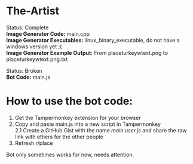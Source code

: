 # The-Artist

Status: Complete  
**Image Generator Code:** main.cpp  
**Image Generator Executables:** linux_binary_executable, do not have a windows version yet ;(  
**Image Generator Example Output:** From placeturkeywtext.png to placeturkeywtext.png.txt  

Status: Broken  
**Bot Code:** main.js

# How to use the bot code:  
1. Get the Tampermonkey extension for your browser  
2. Copy and paste main.js into a new script in Tampermonkey  
2.1 Create a GitHub Gist with the name *main.user.js* and share the raw link with others for the other people  
3. Refresh r/place  

Bot only sometimes works for now, needs attention.  
